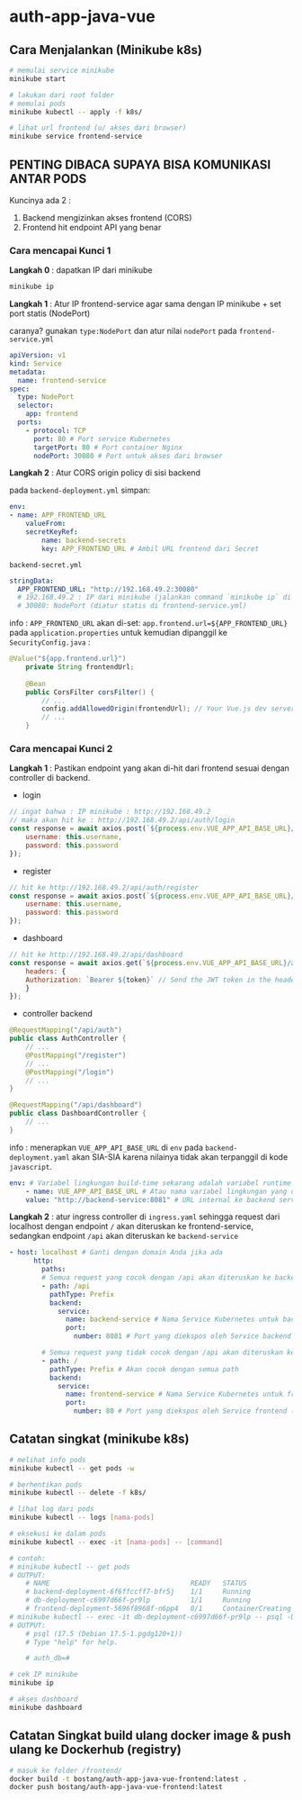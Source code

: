 # auth-app-java-vue

## Cara Menjalankan (Minikube k8s)

```bash
# memulai service minikube
minikube start

# lakukan dari root folder
# memulai pods
minikube kubectl -- apply -f k8s/

# lihat url frontend (u/ akses dari browser)
minikube service frontend-service
```

## PENTING DIBACA SUPAYA BISA KOMUNIKASI ANTAR PODS

Kuncinya ada 2 :

1. Backend mengizinkan akses frontend (CORS)
2. Frontend hit endpoint API yang benar

### Cara mencapai **Kunci 1**

**Langkah 0** : dapatkan IP dari minikube

```bash
minikube ip
```

**Langkah 1** : Atur IP frontend-service agar sama dengan IP minikube + set port statis (NodePort)

caranya? gunakan `type:NodePort` dan atur nilai `nodePort` pada `frontend-service.yml`

```yml
apiVersion: v1
kind: Service
metadata:
  name: frontend-service
spec:
  type: NodePort
  selector:
    app: frontend
  ports:
    - protocol: TCP
      port: 80 # Port service Kubernetes
      targetPort: 80 # Port container Nginx
      nodePort: 30080 # Port untuk akses dari browser
```

**Langkah 2** : Atur CORS origin policy di sisi backend

pada `backend-deployment.yml` simpan:

```yml
env:
- name: APP_FRONTEND_URL
    valueFrom:
    secretKeyRef:
        name: backend-secrets
        key: APP_FRONTEND_URL # Ambil URL frontend dari Secret
```

`backend-secret.yml`

```yml
stringData:
  APP_FRONTEND_URL: "http://192.168.49.2:30080" 
  # 192.168.49.2 : IP dari minikube (jalankan command `minikube ip` di terminal)
  # 30080: NodePort (diatur statis di frontend-service.yml)
```

info : `APP_FRONTEND_URL` akan di-set: `app.frontend.url=${APP_FRONTEND_URL}` pada `application.properties` untuk kemudian dipanggil ke `SecurityConfig.java` :

```java
@Value("${app.frontend.url}")
    private String frontendUrl;
    
    @Bean
    public CorsFilter corsFilter() {
        // ...
        config.addAllowedOrigin(frontendUrl); // Your Vue.js dev server
        // ...
    }
```

### Cara mencapai **Kunci 2**

**Langkah 1** : Pastikan endpoint yang akan di-hit dari frontend sesuai dengan controller di backend.

- login

```js
// ingat bahwa : IP minikube : http://192.168.49.2
// maka akan hit ke : http://192.168.49.2/api/auth/login
const response = await axios.post(`${process.env.VUE_APP_API_BASE_URL}/api/auth/login`, {
    username: this.username,
    password: this.password
});
```

- register

```js
// hit ke http://192.168.49.2/api/auth/register
const response = await axios.post(`${process.env.VUE_APP_API_BASE_URL}/api/auth/register`, {
    username: this.username,
    password: this.password
});
```

- dashboard

```js
// hit ke http://192.168.49.2/api/dashboard
const response = await axios.get(`${process.env.VUE_APP_API_BASE_URL}/api/dashboard`, {
    headers: {
    Authorization: `Bearer ${token}` // Send the JWT token in the header
    }
});
```

- controller backend

```java
@RequestMapping("/api/auth")
public class AuthController {
    // ...
    @PostMapping("/register")
    // ...
    @PostMapping("/login")
    // ...
}

@RequestMapping("/api/dashboard")
public class DashboardController {
    // ...
}
```

info : menerapkan `VUE_APP_API_BASE_URL` di `env` pada `backend-deployment.yaml` akan SIA-SIA karena nilainya tidak akan terpanggil di kode `javascript`.

```yaml
env: # Variabel lingkungan build-time sekarang adalah variabel runtime yang di-inject di deployment
    - name: VUE_APP_API_BASE_URL # Atau nama variabel lingkungan yang digunakan frontend Anda
    value: "http://backend-service:8081" # URL internal ke backend service
```

**Langkah 2** : atur ingress controller di `ingress.yaml` sehingga request dari localhost dengan endpoint `/` akan diteruskan ke frontend-service, sedangkan endpoint `/api` akan diteruskan ke `backend-service`

```yaml
- host: localhost # Ganti dengan domain Anda jika ada
      http:
        paths:
        # Semua request yang cocok dengan /api akan diteruskan ke backend-service
        - path: /api
          pathType: Prefix
          backend:
            service:
              name: backend-service # Nama Service Kubernetes untuk backend Anda
              port:
                number: 8081 # Port yang diekspos oleh Service backend (sesuai server.port di Spring Boot)

        # Semua request yang tidak cocok dengan /api akan diteruskan ke frontend-service
        - path: /
          pathType: Prefix # Akan cocok dengan semua path
          backend:
            service:
              name: frontend-service # Nama Service Kubernetes untuk frontend Anda
              port:
                number: 80 # Port yang diekspos oleh Service frontend (Nginx di kontainer frontend)
```

## Catatan singkat (minikube k8s)

```bash
# melihat info pods
minikube kubectl -- get pods -w

# berhentikan pods
minikube kubectl -- delete -f k8s/

# lihat log dari pods
minikube kubectl -- logs [nama-pods]

# eksekusi ke dalam pods
minikube kubectl -- exec -it [nama-pods] -- [command]

# contoh:
# minikube kubectl -- get pods
# OUTPUT:
    # NAME                                   READY   STATUS              RESTARTS   AGE
    # backend-deployment-6f6ffccff7-bfr5j    1/1     Running             0          109s
    # db-deployment-c6997d66f-pr9lp          1/1     Running             0          109s
    # frontend-deployment-5696f8968f-n6pp4   0/1     ContainerCreating   0          109s
# minikube kubectl -- exec -it db-deployment-c6997d66f-pr9lp -- psql -U auth_user -d auth_db
# OUTPUT:
    # psql (17.5 (Debian 17.5-1.pgdg120+1))
    # Type "help" for help.

    # auth_db=#

# cek IP minikube
minikube ip

# akses dashboard
minikube dashboard
```

## Catatan Singkat build ulang docker image & push ulang ke Dockerhub (registry)

```bash
# masuk ke folder /frontend/
docker build -t bostang/auth-app-java-vue-frontend:latest .
docker push bostang/auth-app-java-vue-frontend:latest
```
